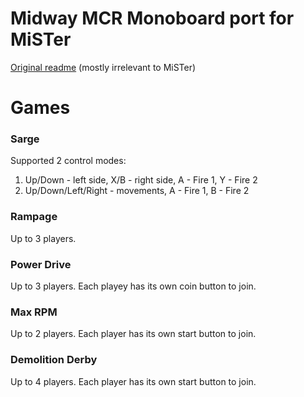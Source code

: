 # Midway MCR Monoboard port for MiSTer

[Original readme](README_orig.txt) (mostly irrelevant to MiSTer)

# Games

### Sarge
Supported 2 control modes:
1. Up/Down - left side, X/B - right side, A - Fire 1, Y - Fire 2
2. Up/Down/Left/Right - movements, A - Fire 1, B - Fire 2

### Rampage
Up to 3 players.

### Power Drive
Up to 3 players. Each playey has its own coin button to join.

### Max RPM
Up to 2 players. Each player has its own start button to join.

### Demolition Derby
Up to 4 players. Each player has its own start button to join.
